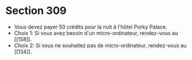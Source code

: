 # Section 309

- Vous devez payer 50 crédits pour la nuit à l'hôtel Porky Palace.
- Choix 1: Si vous avez besoin d'un micro-ordinateur, rendez-vous au [[158]].
- Choix 2: Si vous ne souhaitez pas de micro-ordinateur, rendez-vous au [[134]].